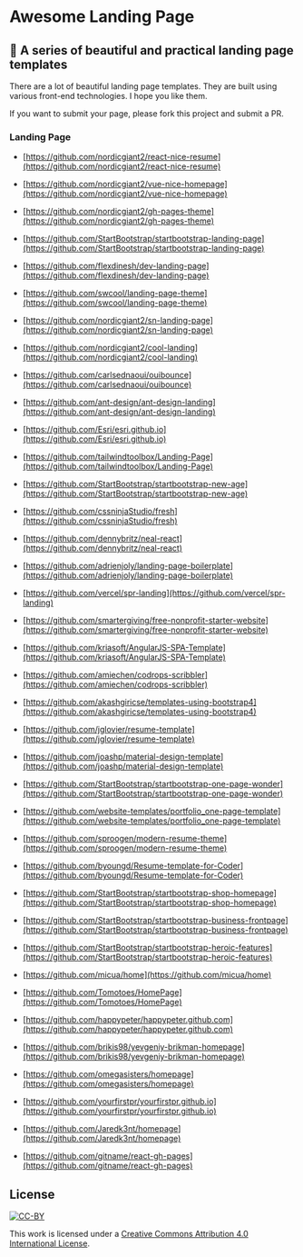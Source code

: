 # Awesome Landing Page

## 🚀 A series of beautiful and practical landing page templates

There are a lot of beautiful landing page templates. They are built using various front-end technologies. I hope you like them.

If you want to submit your page, please fork this project and submit a PR.

### Landing Page

- [https://github.com/nordicgiant2/react-nice-resume](https://github.com/nordicgiant2/react-nice-resume)

- [https://github.com/nordicgiant2/vue-nice-homepage](https://github.com/nordicgiant2/vue-nice-homepage)

- [https://github.com/nordicgiant2/gh-pages-theme](https://github.com/nordicgiant2/gh-pages-theme)

- [https://github.com/StartBootstrap/startbootstrap-landing-page](https://github.com/StartBootstrap/startbootstrap-landing-page)

- [https://github.com/flexdinesh/dev-landing-page](https://github.com/flexdinesh/dev-landing-page)

- [https://github.com/swcool/landing-page-theme](https://github.com/swcool/landing-page-theme)

- [https://github.com/nordicgiant2/sn-landing-page](https://github.com/nordicgiant2/sn-landing-page)

- [https://github.com/nordicgiant2/cool-landing](https://github.com/nordicgiant2/cool-landing)

- [https://github.com/carlsednaoui/ouibounce](https://github.com/carlsednaoui/ouibounce)

- [https://github.com/ant-design/ant-design-landing](https://github.com/ant-design/ant-design-landing)

- [https://github.com/Esri/esri.github.io](https://github.com/Esri/esri.github.io)

- [https://github.com/tailwindtoolbox/Landing-Page](https://github.com/tailwindtoolbox/Landing-Page)

- [https://github.com/StartBootstrap/startbootstrap-new-age](https://github.com/StartBootstrap/startbootstrap-new-age)

- [https://github.com/cssninjaStudio/fresh](https://github.com/cssninjaStudio/fresh)

- [https://github.com/dennybritz/neal-react](https://github.com/dennybritz/neal-react)

- [https://github.com/adrienjoly/landing-page-boilerplate](https://github.com/adrienjoly/landing-page-boilerplate)

- [https://github.com/vercel/spr-landing](https://github.com/vercel/spr-landing)

- [https://github.com/smartergiving/free-nonprofit-starter-website](https://github.com/smartergiving/free-nonprofit-starter-website)

- [https://github.com/kriasoft/AngularJS-SPA-Template](https://github.com/kriasoft/AngularJS-SPA-Template)

- [https://github.com/amiechen/codrops-scribbler](https://github.com/amiechen/codrops-scribbler)

- [https://github.com/akashgiricse/templates-using-bootstrap4](https://github.com/akashgiricse/templates-using-bootstrap4)

- [https://github.com/jglovier/resume-template](https://github.com/jglovier/resume-template)

- [https://github.com/joashp/material-design-template](https://github.com/joashp/material-design-template)

- [https://github.com/StartBootstrap/startbootstrap-one-page-wonder](https://github.com/StartBootstrap/startbootstrap-one-page-wonder)

- [https://github.com/website-templates/portfolio_one-page-template](https://github.com/website-templates/portfolio_one-page-template)

- [https://github.com/sproogen/modern-resume-theme](https://github.com/sproogen/modern-resume-theme)

- [https://github.com/byoungd/Resume-template-for-Coder](https://github.com/byoungd/Resume-template-for-Coder)

- [https://github.com/StartBootstrap/startbootstrap-shop-homepage](https://github.com/StartBootstrap/startbootstrap-shop-homepage)

- [https://github.com/StartBootstrap/startbootstrap-business-frontpage](https://github.com/StartBootstrap/startbootstrap-business-frontpage)

- [https://github.com/StartBootstrap/startbootstrap-heroic-features](https://github.com/StartBootstrap/startbootstrap-heroic-features)

- [https://github.com/micua/home](https://github.com/micua/home)

- [https://github.com/Tomotoes/HomePage](https://github.com/Tomotoes/HomePage)

- [https://github.com/happypeter/happypeter.github.com](https://github.com/happypeter/happypeter.github.com)

- [https://github.com/brikis98/yevgeniy-brikman-homepage](https://github.com/brikis98/yevgeniy-brikman-homepage)

- [https://github.com/omegasisters/homepage](https://github.com/omegasisters/homepage)

- [https://github.com/yourfirstpr/yourfirstpr.github.io](https://github.com/yourfirstpr/yourfirstpr.github.io)

- [https://github.com/Jaredk3nt/homepage](https://github.com/Jaredk3nt/homepage)

- [https://github.com/gitname/react-gh-pages](https://github.com/gitname/react-gh-pages)


## License

[![CC-BY](https://mirrors.creativecommons.org/presskit/buttons/88x31/svg/by.svg)](https://creativecommons.org/licenses/by/4.0/)

This work is licensed under a [Creative Commons Attribution 4.0 International License](https://creativecommons.org/licenses/by/4.0/).

